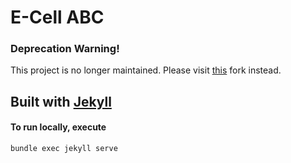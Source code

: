 # E-Cell ABC

### Deprecation Warning! 
This project is no longer maintained. Please visit [this](https://github.com/E-Cell-JU/abc) fork instead.

## Built with [Jekyll](//jekyllrb.com)

#### To run locally, execute
`bundle exec jekyll serve`
